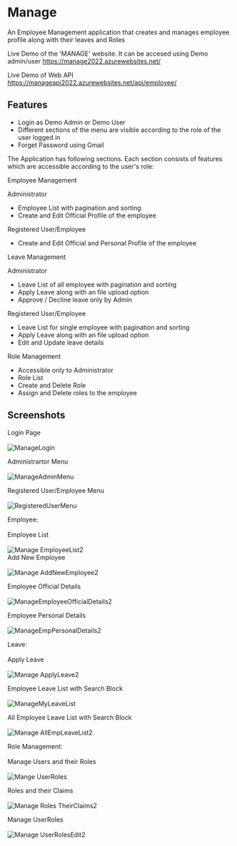 # Manage

An Employee Management application that creates and manages employee profile along with their leaves and Roles

Live Demo of the 'MANAGE' website. It can be accesed using Demo admin/user 
https://manage2022.azurewebsites.net/

Live Demo of Web API 
https://manageapi2022.azurewebsites.net/api/employee/
## Features
- Login as Demo Admin or Demo User
- Different sections of the menu are visible according to the role of the user logged in
- Forget Password using Gmail

The Application has following sections. Each section consists of features which are accessible according to the user's role:

 Employee Management 

 Administrator
 - Employee List with pagination and sorting
- Create and Edit Official Profile of the employee 

Registered User/Employee
- Create and Edit Official and Personal Profile of the employee

 Leave Management

  Administrator
- Leave List of all employee with pagination and sorting
- Apply Leave along with an file upload option
- Approve / Decline leave only by Admin

Registered User/Employee
- Leave List for single employee with pagination and sorting
- Apply Leave along with an file upload option
- Edit and Update leave details 


 Role Management
- Accessible only to Administrator
- Role List 
- Create and Delete Role
- Assign and Delete roles to the employee



## Screenshots

Login Page <br><br>
![ManageLogin](https://user-images.githubusercontent.com/37268175/150058957-f740f04c-61de-4cda-9f80-f32d40cbb4ee.png)

Administrartor Menu <br><br>
![ManageAdminMenu](https://user-images.githubusercontent.com/37268175/150059357-181bc549-801b-4946-b7f3-1cbef09cfcbd.png)

Registered User/Employee Menu <br><br>
![RegisteredUserMenu](https://user-images.githubusercontent.com/37268175/150059507-679d3afd-115b-483e-8907-b62ca45181fe.png)

Employee:<br><br>
Employee List<br><br>
![Manage EmployeeList2](https://user-images.githubusercontent.com/37268175/150061362-8af8b3a6-4a96-4e2f-b074-b8871ad4be8c.png)
<br>
Add New Employee<br><br>
![Manage AddNewEmployee2](https://user-images.githubusercontent.com/37268175/150061529-57ed1453-0479-45b4-9074-fa517a4e519c.png)

Employee Official Details<br><br>
![ManageEmployeeOfficialDetails2](https://user-images.githubusercontent.com/37268175/150061192-84fc1034-1bf0-413f-900f-7eca91814415.png)

Employee Personal Details<br><br>
![ManageEmpPersonalDetails2](https://user-images.githubusercontent.com/37268175/150061206-2767cf23-8769-4291-805f-6ade85b5ec33.png)

Leave:<br><br>
Apply Leave <br><br>
![Manage ApplyLeave2](https://user-images.githubusercontent.com/37268175/150060498-0b58d71e-59cb-4785-b331-428f435cb2f3.png)

Employee Leave List with Search Block<br><br>
![ManageMyLeaveList](https://user-images.githubusercontent.com/37268175/150060811-044698ec-bdf1-4049-abe4-4b6296e1ff34.png)

All Employee Leave List with Search Block<br><br>
![Manage AllEmpLeaveList2](https://user-images.githubusercontent.com/37268175/150061707-cf28d246-9e0a-471c-bdcc-c659d1b571e4.png)

Role Management:<br><br>
Manage Users and their Roles <br><br>
![Mange UserRoles](https://user-images.githubusercontent.com/37268175/150062532-702334ae-4abd-46b4-bb4d-c44efbed4224.png)

Roles and their Claims<br><br>
![Manage Roles TheirClaims2](https://user-images.githubusercontent.com/37268175/150062808-be9b9af2-4b95-4837-896c-ab1e5d6acf83.png)
 
Manage UserRoles<br><br>
![Manage UserRolesEdit2](https://user-images.githubusercontent.com/37268175/150063290-5a05d1fb-b1ce-4602-8de0-f0d2b0534c9d.png)
